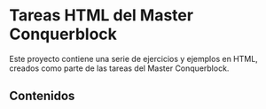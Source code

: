 # Tareas HTML del Master Conquerblock

Este proyecto contiene una serie de ejercicios y ejemplos en HTML, creados como parte de las tareas del Master Conquerblock.

## Contenidos

